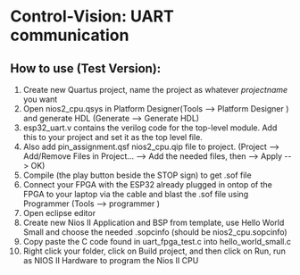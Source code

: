 # Control-Vision: UART communication

## How to use (Test Version):
1. Create new Quartus project, name the project as whatever _projectname_ you want
2. Open nios2_cpu.qsys in Platform Designer(Tools --> Platform Designer ) and generate HDL (Generate --> Generate HDL)
3. esp32_uart.v contains the verilog code for the top-level module. Add this to your project and set it as the top level file.
5. Also add pin_assignment.qsf nios2_cpu.qip file to project. (Project --> Add/Remove Files in Project... --> Add the needed files, then -->  Apply --> OK)
6. Compile (the play button beside the STOP sign) to get .sof file
7. Connect your FPGA with the ESP32 already plugged in ontop of the FPGA to your laptop via the cable and blast the .sof file using Programmer (Tools --> programmer )
8. Open eclipse editor
9. Create new Nios II Application and BSP from template, use Hello World Small and choose the needed .sopcinfo (should be nios2_cpu.sopcinfo)
10. Copy paste the C code found in uart_fpga_test.c into hello_world_small.c
11. Right click your folder, click on Build project, and then click on Run, run as NIOS II Hardware to program the Nios II CPU

